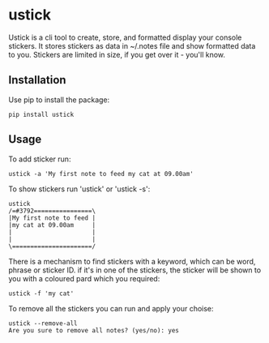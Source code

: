 # ustick
Ustick is a cli tool to create, store, and formatted display your console stickers.
It stores stickers as data in ~/.notes file and show formatted data to you.
Stickers are limited in size, if you get over it - you'll know.

## Installation
Use pip to install the package:
```
pip install ustick
```

## Usage
To add sticker run:
```
ustick -a 'My first note to feed my cat at 09.00am'
```
To show stickers run 'ustick' or 'ustick -s':
```
ustick                                             
/=#3792================\
|My first note to feed |
|my cat at 09.00am     |
|                      |
|                      |
\======================/
```
There is a mechanism to find stickers with a keyword, which can be word, phrase or sticker ID. if it's in one of the stickers, the sticker will be shown to you with a coloured pard which you required:
```
ustick -f 'my cat'                                 
```

To remove all the stickers you can run and apply your choise:
```
ustick --remove-all
Are you sure to remove all notes? (yes/no): yes
```
